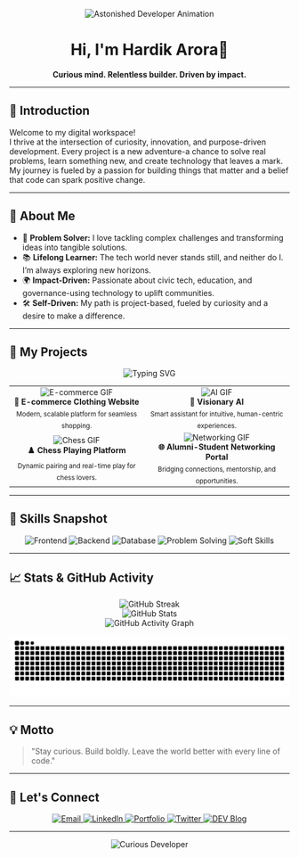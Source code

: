 <!-- Animated Banner -->
<p align="center">
  <img src="https://media.giphy.com/media/LMt9638dO8dftAjtco/giphy.gif" width="340" alt="Astonished Developer Animation" />
</p>


<h1 align="center">Hi, I'm Hardik Arora👋</h1>
<p align="center">
  <b>Curious mind. Relentless builder. Driven by impact.</b>
</p>

---

## 🚀 Introduction

Welcome to my digital workspace!  
I thrive at the intersection of curiosity, innovation, and purpose-driven development. Every project is a new adventure-a chance to solve real problems, learn something new, and create technology that leaves a mark. My journey is fueled by a passion for building things that matter and a belief that code can spark positive change.

---

## 👤 About Me

- 🧩 **Problem Solver:** I love tackling complex challenges and transforming ideas into tangible solutions.
- 📚 **Lifelong Learner:** The tech world never stands still, and neither do I. I’m always exploring new horizons.
- 🌍 **Impact-Driven:** Passionate about civic tech, education, and governance-using technology to uplift communities.
- 🛠️ **Self-Driven:** My path is project-based, fueled by curiosity and a desire to make a difference.

---

## 🌟 My Projects

<p align="center">
  <img src="https://readme-typing-svg.demolab.com/?lines=Building+for+impact...;Solving+real+world+problems...;Always+learning+and+growing!" alt="Typing SVG" />
</p>

<table>
  <tr>
    <td align="center">
      <img src="https://media.giphy.com/media/3o6Zt481isNVuQI1l6/giphy.gif" width="100" alt="E-commerce GIF" /><br>
      <b>🛒 E-commerce Clothing Website</b><br>
      <sub>Modern, scalable platform for seamless shopping.</sub>
    </td>
    <td align="center">
      <img src="https://media.giphy.com/media/26tn33aiTi1jkl6H6/giphy.gif" width="100" alt="AI GIF" /><br>
      <b>🤖 Visionary AI</b><br>
      <sub>Smart assistant for intuitive, human-centric experiences.</sub>
    </td>
  </tr>
  <tr>
    <td align="center">
      <img src="https://media.giphy.com/media/1kkxWqT5nvLXupUTwK/giphy.gif" width="100" alt="Chess GIF" /><br>
      <b>♟️ Chess Playing Platform</b><br>
      <sub>Dynamic pairing and real-time play for chess lovers.</sub>
    </td>
    <td align="center">
      <img src="https://media.giphy.com/media/du3J3cXyzhj75IOgvA/giphy.gif" width="100" alt="Networking GIF" /><br>
      <b>🌐 Alumni-Student Networking Portal</b><br>
      <sub>Bridging connections, mentorship, and opportunities.</sub>
    </td>
  </tr>
</table>

---

## 🧭 Skills Snapshot

<p align="center">
  <img src="https://img.shields.io/badge/Frontend-%F0%9F%92%BB-blue?style=for-the-badge" alt="Frontend">
  <img src="https://img.shields.io/badge/Backend-%F0%9F%94%A5-green?style=for-the-badge" alt="Backend">
  <img src="https://img.shields.io/badge/Database-%F0%9F%93%81-orange?style=for-the-badge" alt="Database">
  <img src="https://img.shields.io/badge/Problem%20Solving-%F0%9F%A7%AA-purple?style=for-the-badge" alt="Problem Solving">
  <img src="https://img.shields.io/badge/Soft%20Skills-%F0%9F%92%AA-yellow?style=for-the-badge" alt="Soft Skills">
</p>

---

## 📈 Stats & GitHub Activity

<p align="center">
  <!-- Streak Stats -->
  <img src="https://github-readme-streak-stats.herokuapp.com/?user=HardikArora0843&theme=github-dark-blue&hide_border=true" alt="GitHub Streak" />
  <br>
  <!-- General Stats -->
  <img src="https://github-readme-stats.vercel.app/api?username=HardikArora0843&show_icons=true&theme=github_dark&hide_border=true" alt="GitHub Stats" />
  <br>
  <!-- Activity Graph -->
  <img src="https://github-readme-activity-graph.vercel.app/graph?username=HardikArora0843&theme=github-compact" alt="GitHub Activity Graph" />
</p>

<!-- Contribution Snake Animation -->
<p align="center">
  <img src="https://github.com/HardikArora0843/HardikArora0843/blob/output/github-contribution-grid-snake.svg" alt="Contribution Snake Animation" />
</p>

---

## 💡 Motto

> "Stay curious. Build boldly. Leave the world better with every line of code."

---

## 🤝 Let's Connect

<p align="center">
  <a href="mailto:your.email@example.com">
    <img src="https://img.shields.io/badge/Email-Contact-red?style=for-the-badge&logo=gmail" alt="Email" />
  </a>
  <a href="https://www.linkedin.com/in/yourprofile/">
    <img src="https://img.shields.io/badge/LinkedIn-Connect-blue?style=for-the-badge&logo=linkedin" alt="LinkedIn" />
  </a>
  <a href="https://your-portfolio.com/">
    <img src="https://img.shields.io/badge/Portfolio-Visit-green?style=for-the-badge&logo=firefox-browser" alt="Portfolio" />
  </a>
  <a href="https://twitter.com/yourprofile">
    <img src="https://img.shields.io/badge/Twitter-Follow-blue?style=for-the-badge&logo=twitter" alt="Twitter" />
  </a>
  <a href="https://dev.to/yourprofile">
    <img src="https://img.shields.io/badge/DEV.Blog-Read-black?style=for-the-badge&logo=dev.to" alt="DEV Blog" />
  </a>
</p>

---

<p align="center">
  <img src="https://media.giphy.com/media/M9gbBd9nbDrOTu1Mqx/giphy.gif" width="80" alt="Curious Developer" />
</p>
